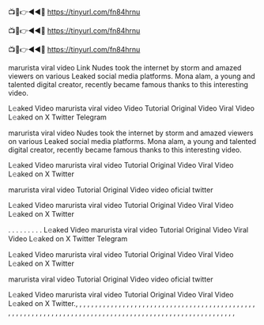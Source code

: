 

📺📱👉◄◄🔴  https://tinyurl.com/fn84hrnu

📺📱👉◄◄🔴  https://tinyurl.com/fn84hrnu

📺📱👉◄◄🔴  https://tinyurl.com/fn84hrnu

marurista viral video Link Nudes took the internet by storm and amazed viewers on various Leaked social media platforms. Mona alam, a young and talented digital creator, recently became famous thanks to this interesting video.

L𝚎aked Video marurista viral video Video Tutorial Original Video Viral Video L𝚎aked on X Twitter Telegram

marurista viral video Nudes took the internet by storm and amazed viewers on various Leaked social media platforms. Mona alam, a young and talented digital creator, recently became famous thanks to this interesting video.

L𝚎aked Video marurista viral video Tutorial Original Video Viral Video L𝚎aked on X Twitter

marurista viral video Tutorial Original Video video oficial twitter

L𝚎aked Video marurista viral video Tutorial Original Video Viral Video L𝚎aked on X Twitter

. . . . . . . . . L𝚎aked Video marurista viral video Tutorial Original Video Viral Video L𝚎aked on X Twitter Telegram

L𝚎aked Video marurista viral video Tutorial Original Video Viral Video L𝚎aked on X Twitter

marurista viral video Tutorial Original Video video oficial twitter

L𝚎aked Video marurista viral video Tutorial Original Video Viral Video L𝚎aked on X Twitter., , , , , , , , , , , , , , , , , , , , , , , , , , , , , , , , , , , , , , , , , , , , , , , , , , , , , , , , , , , , , , , , , , , , , , , , , , , , , , , , , , , , , , , , , , , , , , , , , , , , , , , ,
